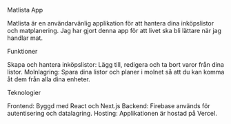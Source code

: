 Matlista App

Matlista är en användarvänlig applikation för att hantera dina inköpslistor och matplanering. Jag har gjort denna app för att livet ska bli lättare när jag handlar mat. 

Funktioner

Skapa och hantera inköpslistor: Lägg till, redigera och ta bort varor från dina listor.
Molnlagring: Spara dina listor och planer i molnet så att du kan komma åt dem från alla dina enheter.

Teknologier

Frontend: Byggd med React och Next.js
Backend: Firebase används för autentisering och datalagring.
Hosting: Applikationen är hostad på Vercel.
